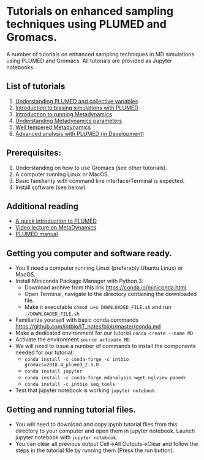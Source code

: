 # Tutorials on enhanced sampling techniques using PLUMED and Gromacs.

A number of  tutorials on enhanced sampling techniques in MD simulations using PLUMED and Gromacs.
All tutorials are provided as Jupyter notebooks.
## List of tutorials
1. [Understanding PLUMED and collective variables](plumed_intro.ipynb)
2. [Introduction to biasing simulations with PLUMED](plumed_bias.ipynb)
3. [Introduction to running Metadynamics](plumed_metad_intro.ipynb)
4. [Understanding Metadynamics parameters](plumed_metad_params.ipynb)
5. [Well tempered Metadynamics](plumed_WT_metad.ipynb)
6. [Advanced analysis with PLUMED (in Development)](plumed_analysis.ipynb)


## Prerequisites:
1. Understanding on how to use Gromacs (see other tutorials).
2. A computer running Linux or MacOS.
3. Basic familiarity with command line interface/Terminal is expected.
4. Install software (see below).

## Additional reading
- [A quick introduction to PLUMED](https://www.youtube.com/watch?v=PxJP16qNCYs)
- [Video lecture on MetaDynamics](https://www.youtube.com/watch?v=bZZggbV2r5E)
- [PLUMED manual](https://plumed.github.io/doc-v2.3/user-doc/html/_syntax.html)

## Getting you computer and software ready.
- You'll need a computer running Linux (preferably Ubuntu Linux) or MacOS.
- Install Miniconda Package Manager with Python 3:
   + Download archive from this link https://conda.io/miniconda.html
   + Open Terminal, navigate to the directory containing the downloaded file.
   + Make it executable ```chmod u+x DOWNLOADED_FILE.sh``` and run ```./DOWNLOADED_FILE.sh```
- Familiarize yourself with basic conda commands https://github.com/intbio/IT_notes/blob/master/conda.md
- Make a dedicated environment for our tutorial ```conda create --name MD```
- Activate the environment ```source activate MD```
- We will need to issue a number of commands to install the components needed for our tutorial:
   + `conda install -c conda-forge -c intbio gromacs=2018.4_plumed_2.5.0`
   + `conda install jupyter`
   + `conda install -c conda-forge mdanalysis wget nglview panedr`
   + `conda install -c intbio seq_tools`
- Test that jupyter notebook is working `jupyter notebook`

## Getting and running tutorial files.
- You will need to download and copy ipynb tutorial files from this directory to your computer and open them in jupyter notebook. Launch jupyter notebook with `jupyter notebook`.
- You can clear all previous output Cell->All Outputs->Clear and follow the steps in the tutorial file by running them (Press the run button).


